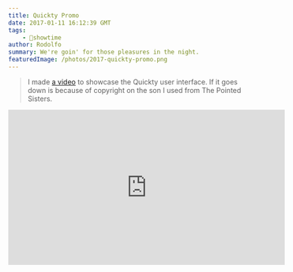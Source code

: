 ```yaml
---
title: Quickty Promo
date: 2017-01-11 16:12:39 GMT
tags:
    - 🤯showtime
author: Rodolfo
summary: We're goin' for those pleasures in the night.
featuredImage: /photos/2017-quickty-promo.png
---
```


> I made [a video](https://www.youtube.com/watch?v=9DrJKfVq6co) to showcase the Quickty user interface. If it goes down is because of copyright on the son I used from The Pointed Sisters.

<iframe width="560" height="315"  id="youtube_iframe" src="https://www.youtube.com/embed/9DrJKfVq6co?feature=oembed&amp;enablejsapi=1&amp;origin=https://safe.txmblr.com&amp;wmode=opaque" frameborder="0" allow="accelerometer; autoplay; encrypted-media; gyroscope; picture-in-picture" allowfullscreen></iframe>